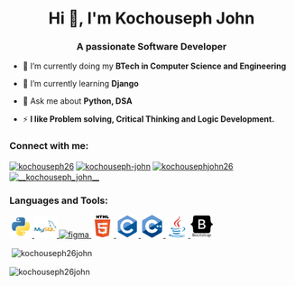 <h1 align="center">Hi 👋, I'm Kochouseph John</h1>
<h3 align="center">A passionate Software Developer</h3>

- 🔭 I’m currently doing my **BTech in Computer Science and Engineering**

- 🌱 I’m currently learning **Django**

- 💬 Ask me about **Python, DSA**

- ⚡ **I like Problem solving, Critical Thinking and Logic Development.**

<h3 align="left">Connect with me:</h3>
<p align="left">
<a href="https://twitter.com/kochouseph26" target="blank"><img align="center" src="https://raw.githubusercontent.com/rahuldkjain/github-profile-readme-generator/master/src/images/icons/Social/twitter.svg" alt="kochouseph26" height="30" width="40" /></a>
<a href="https://linkedin.com/in/kochouseph-john" target="blank"><img align="center" src="https://raw.githubusercontent.com/rahuldkjain/github-profile-readme-generator/master/src/images/icons/Social/linked-in-alt.svg" alt="kochouseph-john" height="30" width="40" /></a>
<a href="https://www.hackerrank.com/kochousephjohn26" target="blank"><img align="center" src="https://raw.githubusercontent.com/rahuldkjain/github-profile-readme-generator/master/src/images/icons/Social/hackerrank.svg" alt="kochousephjohn26" height="30" width="40" /></a>
<a href="https://instagram.com/__kochouseph_john__" target="blank"><img align="center" src="https://raw.githubusercontent.com/rahuldkjain/github-profile-readme-generator/master/src/images/icons/Social/instagram.svg" alt="__kochouseph_john__" height="30" width="40" /></a>
</p>

<h3 align="left">Languages and Tools:</h3>
<p align="left">  
<a href="https://www.python.org" target="_blank" rel="noreferrer"> <img src="https://raw.githubusercontent.com/devicons/devicon/master/icons/python/python-original.svg" alt="python" width="40" height="40"/> </a>
<a href="https://www.mysql.com/" target="_blank" rel="noreferrer"> <img src="https://raw.githubusercontent.com/devicons/devicon/master/icons/mysql/mysql-original-wordmark.svg" alt="mysql" width="40" height="40"/> </a> 
<a href="https://www.figma.com/" target="_blank" rel="noreferrer"> <img src="https://www.vectorlogo.zone/logos/figma/figma-icon.svg" alt="figma" width="40" height="40"/> </a> 
<a href="https://www.w3.org/html/" target="_blank" rel="noreferrer"> <img src="https://raw.githubusercontent.com/devicons/devicon/master/icons/html5/html5-original-wordmark.svg" alt="html5" width="40" height="40"/> </a> 
<a href="https://www.cprogramming.com/" target="_blank" rel="noreferrer"> <img src="https://raw.githubusercontent.com/devicons/devicon/master/icons/c/c-original.svg" alt="c" width="40" height="40"/> </a> 
<a href="https://www.w3schools.com/cpp/" target="_blank" rel="noreferrer"> <img src="https://raw.githubusercontent.com/devicons/devicon/master/icons/cplusplus/cplusplus-original.svg" alt="cplusplus" width="40" height="40"/> </a> 
<a href="https://www.java.com" target="_blank" rel="noreferrer"> <img src="https://raw.githubusercontent.com/devicons/devicon/master/icons/java/java-original.svg" alt="java" width="40" height="40"/> </a> 
<a href="https://getbootstrap.com" target="_blank" rel="noreferrer"> <img src="https://raw.githubusercontent.com/devicons/devicon/master/icons/bootstrap/bootstrap-plain-wordmark.svg" alt="bootstrap" width="40" height="40"/> </a>
</p>

<p>&nbsp;<img align="center" src="https://github-readme-stats.vercel.app/api?username=kochouseph26john&show_icons=true&locale=en" alt="kochouseph26john" /></p>
<p><img align="center" src="https://github-readme-streak-stats.herokuapp.com/?user=kochouseph26john&" alt="kochouseph26john" /></p>

<!---
Kochouseph26John/Kochouseph26John is a ✨ special ✨ repository because its `README.md` (this file) appears on your GitHub profile.
You can click the Preview link to take a look at your changes.
--->
